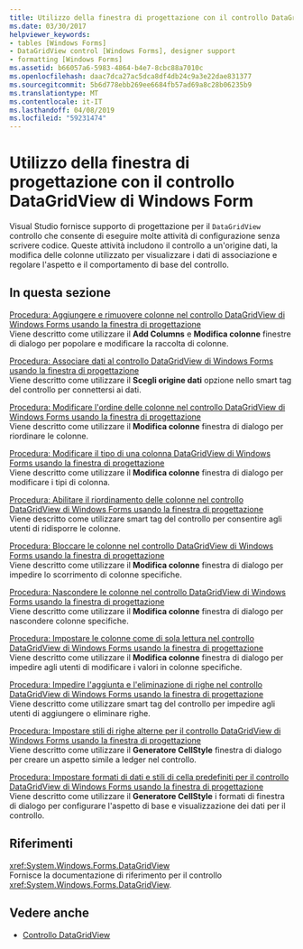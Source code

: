 ```yaml
---
title: Utilizzo della finestra di progettazione con il controllo DataGridView di Windows Form
ms.date: 03/30/2017
helpviewer_keywords:
- tables [Windows Forms]
- DataGridView control [Windows Forms], designer support
- formatting [Windows Forms]
ms.assetid: b66057a6-5983-4864-b4e7-8cbc88a7010c
ms.openlocfilehash: daac7dca27ac5dca8df4db24c9a3e22dae831377
ms.sourcegitcommit: 5b6d778ebb269ee6684fb57ad69a8c28b06235b9
ms.translationtype: MT
ms.contentlocale: it-IT
ms.lasthandoff: 04/08/2019
ms.locfileid: "59231474"
---
```

# <a name="using-the-designer-with-the-windows-forms-datagridview-control"></a>Utilizzo della finestra di progettazione con il controllo DataGridView di Windows Form
Visual Studio fornisce supporto di progettazione per il `DataGridView` controllo che consente di eseguire molte attività di configurazione senza scrivere codice. Queste attività includono il controllo a un'origine dati, la modifica delle colonne utilizzato per visualizzare i dati di associazione e regolare l'aspetto e il comportamento di base del controllo.  
  
## <a name="in-this-section"></a>In questa sezione  
 [Procedura: Aggiungere e rimuovere colonne nel controllo DataGridView di Windows Forms usando la finestra di progettazione](add-and-remove-columns-in-the-datagrid-using-the-designer.md)  
 Viene descritto come utilizzare il **Add Columns** e **Modifica colonne** finestre di dialogo per popolare e modificare la raccolta di colonne.  
  
 [Procedura: Associare dati al controllo DataGridView di Windows Forms usando la finestra di progettazione](bind-data-to-the-datagrid-using-the-designer.md)  
 Viene descritto come utilizzare il **Scegli origine dati** opzione nello smart tag del controllo per connettersi ai dati.  
  
 [Procedura: Modificare l'ordine delle colonne nel controllo DataGridView di Windows Forms usando la finestra di progettazione](change-the-order-of-columns-in-the-datagrid-using-the-designer.md)  
 Viene descritto come utilizzare il **Modifica colonne** finestra di dialogo per riordinare le colonne.  
  
 [Procedura: Modificare il tipo di una colonna DataGridView di Windows Forms usando la finestra di progettazione](change-the-type-of-a-wf-datagridview-column-using-the-designer.md)  
 Viene descritto come utilizzare il **Modifica colonne** finestra di dialogo per modificare i tipi di colonna.  
  
 [Procedura: Abilitare il riordinamento delle colonne nel controllo DataGridView di Windows Forms usando la finestra di progettazione](enable-column-reordering-in-the-datagrid-using-the-designer.md)  
 Viene descritto come utilizzare smart tag del controllo per consentire agli utenti di ridisporre le colonne.  
  
 [Procedura: Bloccare le colonne nel controllo DataGridView di Windows Forms usando la finestra di progettazione](freeze-columns-in-the-datagrid-using-the-designer.md)  
 Viene descritto come utilizzare il **Modifica colonne** finestra di dialogo per impedire lo scorrimento di colonne specifiche.  
  
 [Procedura: Nascondere le colonne nel controllo DataGridView di Windows Forms usando la finestra di progettazione](hide-columns-in-the-datagrid-using-the-designer.md)  
 Viene descritto come utilizzare il **Modifica colonne** finestra di dialogo per nascondere colonne specifiche.  
  
 [Procedura: Impostare le colonne come di sola lettura nel controllo DataGridView di Windows Forms usando la finestra di progettazione](make-columns-read-only-in-the-datagrid-using-the-designer.md)  
 Viene descritto come utilizzare il **Modifica colonne** finestra di dialogo per impedire agli utenti di modificare i valori in colonne specifiche.  
  
 [Procedura: Impedire l'aggiunta e l'eliminazione di righe nel controllo DataGridView di Windows Forms usando la finestra di progettazione](prevent-row-addition-and-deletion-in-the-datagrid-using-the-designer.md)  
 Viene descritto come utilizzare smart tag del controllo per impedire agli utenti di aggiungere o eliminare righe.  
  
 [Procedura: Impostare stili di righe alterne per il controllo DataGridView di Windows Forms usando la finestra di progettazione](set-alternating-row-styles-for-the-datagrid-using-the-designer.md)  
 Viene descritto come utilizzare il **Generatore CellStyle** finestra di dialogo per creare un aspetto simile a ledger nel controllo.  
  
 [Procedura: Impostare formati di dati e stili di cella predefiniti per il controllo DataGridView di Windows Forms usando la finestra di progettazione](default-cell-styles-datagridview.md)  
 Viene descritto come utilizzare il **Generatore CellStyle** i formati di finestra di dialogo per configurare l'aspetto di base e visualizzazione dei dati per il controllo.  
  
## <a name="reference"></a>Riferimenti  
 <xref:System.Windows.Forms.DataGridView>  
 Fornisce la documentazione di riferimento per il controllo <xref:System.Windows.Forms.DataGridView>.  
  
## <a name="see-also"></a>Vedere anche

- [Controllo DataGridView](datagridview-control-windows-forms.md)
